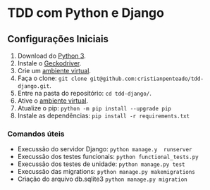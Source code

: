 # TDD com Python e Django

## Configurações Iniciais
1. Download do [Python 3](https://www.python.org/downloads/).
2. Instale o [Geckodriver](https://github.com/cristianpenteado/tdd-django/wiki/Configura%C3%A7%C3%A3o-Geckodriver-e-Firefox).
3. Crie um [ambiente virtual](https://docs.python.org/pt-br/3/tutorial/venv.html#creating-virtual-environments).
4. Faça o clone: `git clone git@github.com:cristianpenteado/tdd-django.git`.
5. Entre na pasta do repositório: `cd tdd-django/`.
6. Ative o [ambiente virtual](https://docs.python.org/pt-br/3/tutorial/venv.html#creating-virtual-environments).
7. Atualize o pip: `python -m pip install --upgrade pip`
8. Instale as dependências: `pip install -r requirements.txt`

### Comandos úteis
- Execussão do servidor Django: `python manage.y  runserver`
- Execussão dos testes funcionais: `python functional_tests.py`
- Execussão dos testes de unidade: `python manage.py test`
- Execussão das migrations: `python manage.py makemigrations`
- Criação do arquivo db.sqlite3 `python manage.py migration`